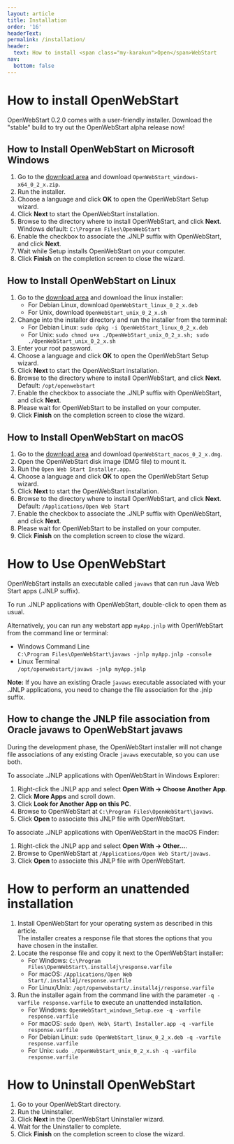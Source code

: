 ```yaml
---
layout: article
title: Installation
order: '16'
headerText:
permalink: /installation/
header:
  text: How to install <span class="my-karakun">Open</span>WebStart
nav:
  bottom: false
---
```


# How to install <span class="my-karakun">Open</span>WebStart

<span class="my-karakun">Open</span>WebStart 0.2.0 comes with a user-friendly installer. Download the "stable" build to try out the <span class="text-highlight">Open<span>WebStart</span></span> alpha release now!

## How to Install <span class="my-karakun">Open</span>WebStart on Microsoft Windows

1. Go to the [download area](/download) and download `OpenWebStart_windows-x64_0_2_x.zip`.
1. Run the installer.
1. Choose a language and click **OK** to open the <span class="my-karakun">Open</span>WebStart Setup wizard. 
1. Click **Next** to start the <span class="my-karakun">Open</span>WebStart installation.
1. Browse to the directory where to install <span class="my-karakun">Open</span>WebStart, and click **Next**. 
   <br />Windows default: `C:\Program Files\OpenWebStart`
1. Enable the checkbox to associate the .JNLP suffix with <span class="my-karakun">Open</span>WebStart, and click **Next**.
1. Wait while Setup installs <span class="my-karakun">Open</span>WebStart on your computer.
1. Click **Finish** on the completion screen to close the wizard.

## How to Install <span class="my-karakun">Open</span>WebStart on Linux

1. Go to the [download area](/download) and download the linux installer:
   * For Debian Linux, download `OpenWebStart_linux_0_2_x.deb`
   * For Unix, download `OpenWebStart_unix_0_2_x.sh`
1. Change into the installer directory and run the installer from the terminal: 
   * For Debian Linux: `sudo dpkg -i OpenWebStart_linux_0_2_x.deb`
   * For Unix: `sudo chmod u+x ./OpenWebStart_unix_0_2_x.sh; sudo ./OpenWebStart_unix_0_2_x.sh`
1. Enter your root password.
1. Choose a language and click **OK** to open the <span class="my-karakun">Open</span>WebStart Setup wizard. 
1. Click **Next** to start the <span class="my-karakun">Open</span>WebStart installation.
1. Browse to the directory where to install <span class="my-karakun">Open</span>WebStart, and click **Next**. 
   <br />Default: `/opt/openwebstart`
1. Enable the checkbox to associate the .JNLP suffix with <span class="my-karakun">Open</span>WebStart, and click **Next**.
1. Please wait for <span class="my-karakun">Open</span>WebStart to be installed on your computer.
1. Click **Finish** on the completion screen to close the wizard.

## How to Install <span class="my-karakun">Open</span>WebStart on macOS

1. Go to the [download area](/download) and download `OpenWebStart_macos_0_2_x.dmg`.
1. Open the OpenWebStart disk image (DMG file) to mount it. 
1. Run the `Open Web Start Installer.app`.
1. Choose a language and click **OK** to open the <span class="my-karakun">Open</span>WebStart Setup wizard. 
1. Click **Next** to start the <span class="my-karakun">Open</span>WebStart installation.
1. Browse to the directory where to install <span class="my-karakun">Open</span>WebStart, and click **Next**. 
   <br />Default: `/Applications/Open Web Start`
1. Enable the checkbox to associate the .JNLP suffix with <span class="my-karakun">Open</span>WebStart, and click **Next**.
1. Please wait for <span class="my-karakun">Open</span>WebStart to be installed on your computer.
1. Click **Finish** on the completion screen to close the wizard.

# How to Use <span class="my-karakun">Open</span>WebStart

<span class="my-karakun">Open</span>WebStart installs an executable called `javaws` that can run Java Web Start apps (.JNLP suffix). 

To run .JNLP applications with <span class="my-karakun">Open</span>WebStart, double-click to open them as usual. 

Alternatively, you can run any webstart app `myApp.jnlp` with <span class="my-karakun">Open</span>WebStart from the command line or terminal:

  * Windows Command Line
  <br />`C:\Program Files\OpenWebStart\javaws -jnlp myApp.jnlp -console`
  * Linux Terminal
  <br /> `/opt/openwebstart/javaws -jnlp myApp.jnlp`

**Note:** If you have an existing Oracle `javaws` executable associated with your .JNLP applications, you need to change the file association for the .jnlp suffix.

## How to change the JNLP file association from Oracle javaws to OpenWebStart javaws

During the development phase, the <span class="my-karakun">Open</span>WebStart installer will not change file associations of any existing Oracle `javaws` executable, so you can use both. 

To associate .JNLP applications with <span class="my-karakun">Open</span>WebStart in Windows Explorer:

1. Right-click the JNLP app and select **Open With -&gt; Choose Another App**.
1. Click **More Apps** and scroll down.
1. Click **Look for Another App on this PC**.
1. Browse to <span class="my-karakun">Open</span>WebStart at `C:\Program Files\OpenWebStart\javaws`.
1. Click **Open** to associate this JNLP file with <span class="my-karakun">Open</span>WebStart.

To associate .JNLP applications with <span class="my-karakun">Open</span>WebStart in the macOS Finder:

1. Right-click the JNLP app and select **Open With -&gt; Other...**.
1. Browse to <span class="my-karakun">Open</span>WebStart at `/Applications/Open Web Start/javaws`.
1. Click **Open** to associate this JNLP file with <span class="my-karakun">Open</span>WebStart.

# How to perform an unattended installation

1. Install <span class="my-karakun">Open</span>WebStart for your operating system as described in this article.
   <br />The installer creates a response file that stores the options that you have chosen in the installer.
1. Locate the response file and copy it next to the <span class="my-karakun">Open</span>WebStart installer:
   * For Windows: `C:\Program Files\OpenWebStart\.install4j\response.varfile`
   * For macOS: `/Applications/Open Web Start/.install4j/response.varfile`
   * For Linux/Unix: `/opt/openwebstart/.install4j/response.varfile`
1. Run the installer again from the command line with the parameter `-q -varfile response.varfile` to execute an unattended installation.
   * For Windows: `OpenWebStart_windows_Setup.exe -q -varfile response.varfile`
   * For macOS: `sudo Open\ Web\ Start\ Installer.app -q -varfile response.varfile`
   * For Debian Linux: `sudo OpenWebStart_linux_0_2_x.deb -q -varfile response.varfile`
   * For Unix: `sudo ./OpenWebStart_unix_0_2_x.sh -q -varfile response.varfile`

# How to Uninstall <span class="my-karakun">Open</span>WebStart

1. Go to your <span class="my-karakun">Open</span>WebStart directory. 
1. Run the Uninstaller.
1. Click **Next** in the <span class="my-karakun">Open</span>WebStart Uninstaller wizard.
1. Wait for the Uninstaller to complete.
1. Click **Finish** on the completion screen to close the wizard.
